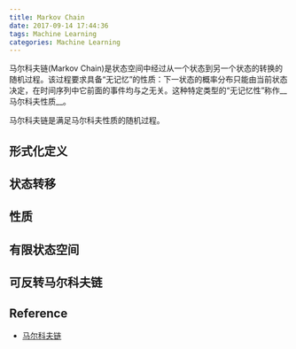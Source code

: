 ```yaml
---
title: Markov Chain
date: 2017-09-14 17:44:36
tags: Machine Learning
categories: Machine Learning
---
```


马尔科夫链(Markov Chain)是状态空间中经过从一个状态到另一个状态的转换的随机过程。该过程要求具备“无记忆”的性质：下一状态的概率分布只能由当前状态决定，在时间序列中它前面的事件均与之无关。这种特定类型的“无记忆性”称作__马尔科夫性质__。

马尔科夫链是满足马尔科夫性质的随机过程。



## 形式化定义



## 状态转移



## 性质



## 有限状态空间



## 可反转马尔科夫链



## Reference

* [马尔科夫链](https://zh.wikipedia.org/wiki/%E9%A9%AC%E5%B0%94%E5%8F%AF%E5%A4%AB%E9%93%BE)